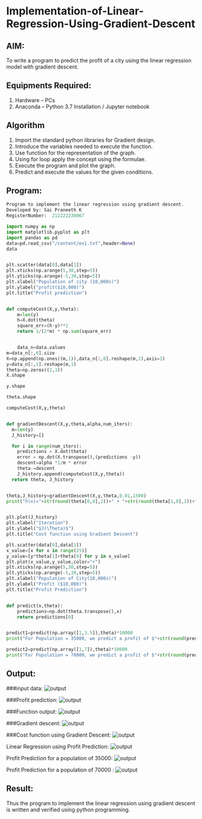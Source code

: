 # Implementation-of-Linear-Regression-Using-Gradient-Descent

## AIM:
To write a program to predict the profit of a city using the linear regression model with gradient descent.

## Equipments Required:
1. Hardware – PCs
2. Anaconda – Python 3.7 Installation / Jupyter notebook

## Algorithm
1. Import the standard python libraries for Gradient design.
2. Introduce the variables needed to execute the function.
3. Use function for the representation of the graph.
4. Using for loop apply the concept using the formulae.
5. Execute the program and plot the graph.
6. Predict and execute the values for the given conditions.

## Program:
```python
Program to implement the linear regression using gradient descent.
Developed by: Sai Praneeth K
RegisterNumber:  212222230067
```
```python
import numpy as np
import matplotlib.pyplot as plt
import pandas as pd
data=pd.read_csv("/content/ex1.txt",header=None)
data


plt.scatter(data[0],data[1])
plt.xticks(np.arange(5,30,step=5))
plt.yticks(np.arange(-5,30,step=5))
plt.xlabel("Population of city (10,000s)")
plt.ylabel("profit($10,000)")
plt.title("Profit prediction")


def computeCost(X,y,theta):
    m=len(y)
    h=X.dot(theta)
    square_err=(h-y)**2
    return 1/(2*m) * np.sum(square_err)


    data_n=data.values
m=data_n[:,0].size
X=np.append(np.ones((m,1)),data_n[:,0].reshape(m,1),axis=1)
y=data_n[:,1].reshape(m,1)
theta=np.zeros((2,1))
X.shape

y.shape

theta.shape

computeCost(X,y,theta)


def gradientDescent(X,y,theta,alpha,num_iters):
  m=len(y)
  J_history=[]

  for i in range(num_iters):
    predictions = X.dot(theta)
    error = np.dot(X.transpose(),(predictions -y))
    descent=alpha *1/m * error
    theta-=descent
    J_history.append(computeCost(X,y,theta))
  return theta, J_history


theta,J_history=gradientDescent(X,y,theta,0.01,1500)
print("h(x)="+str(round(theta[0,0],2))+" + "+str(round(theta[1,0],2))+"x1")


plt.plot(J_history)
plt.xlabel("Iteration")
plt.ylabel("$J(\Theta)$")
plt.title("Cost function using Gradient Descent")

plt.scatter(data[0],data[1])
x_value=[x for x in range(25)]
y_value=[y*theta[1]+theta[0] for y in x_value]
plt.plot(x_value,y_value,color="r")
plt.xticks(np.arange(5,30,step=5))
plt.yticks(np.arange(-5,30,step=5))
plt.xlabel("Population of City(10,000s)")
plt.ylabel("Profit ($10,000)")
plt.title("Profit Prediction")


def predict(x,theta):
    predictions=np.dot(theta.transpose(),x)
    return predictions[0]


predict1=predict(np.array([1,3.5]),theta)*10000
print("For Population = 35000, we predict a profit of $"+str(round(predict1,0)))

predict2=predict(np.array([1,7]),theta)*10000
print("For Population = 70000, we predict a profit of $"+str(round(predict2,0)))
```

## Output:

###input data:
![output](/Screenshot%20(147).png)

###Profit prediction:
![output](/Screenshot%20(148).png)

###Function output:
![output](/Screenshot%20(152).png)

###Gradient descent:
![output](/Screenshot%20(153).png)

###Cost function using Gradient Descent:
![output](/Screenshot%20(154).png)

Linear Regression using Profit Prediction:
![output](/Screenshot%20(155).png)

Profit Prediction for a population of 35000:
![output](/Screenshot%20(156).png)

Profit Prediction for a population of 70000 :
![output](/Screenshot%20(157).png)



## Result:
Thus the program to implement the linear regression using gradient descent is written and verified using python programming.

